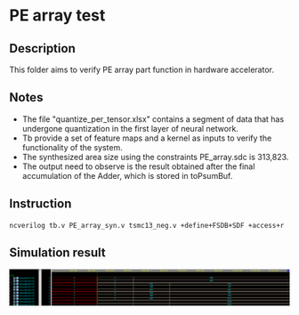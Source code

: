 # PE array test

## Description
This folder aims to verify PE array part function in hardware accelerator.

## Notes

- The file "quantize_per_tensor.xlsx" contains a segment of data that has undergone quantization in the first layer of neural network.
- Tb provide a set of feature maps and a kernel as inputs to verify the functionality of the system.
- The synthesized area size using the constraints PE_array.sdc is 313,823.
- The output need to observe is the result obtained after the final accumulation of the Adder, which is stored in toPsumBuf.

## Instruction

```
ncverilog tb.v PE_array_syn.v tsmc13_neg.v +define+FSDB+SDF +access+r
```

## Simulation result

![image](./image/simulation.png "This is a sample image.")
